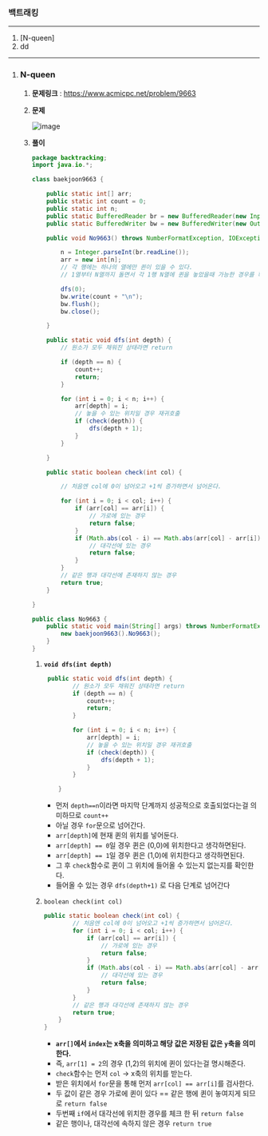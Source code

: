 ### 백트래킹

----

1. [N-queen]
2. dd

---

1. ### N-queen

	1. **문제링크** : https://www.acmicpc.net/problem/9663

	2. **문제**

		![image](https://user-images.githubusercontent.com/52272332/104588710-22044180-56ac-11eb-8d8f-8d32af09c236.png)

	3. **풀이**

		```java
		package backtracking;
		import java.io.*;
		
		class baekjoon9663 {
		
		    public static int[] arr;
		    public static int count = 0;
		    public static int n;
		    public static BufferedReader br = new BufferedReader(new InputStreamReader(System.in));
		    public static BufferedWriter bw = new BufferedWriter(new OutputStreamWriter(System.out));
		
		    public void No9663() throws NumberFormatException, IOException {
		
		        n = Integer.parseInt(br.readLine());
		        arr = new int[n];
		        // 각 행에는 하나의 열에만 퀸이 있을 수 있다.
		        // 1열부터 N열까지 돌면서 각 1행 N열에 퀸을 놓았을때 가능한 경우를 확인한다.
		
		        dfs(0);
		        bw.write(count + "\n");
		        bw.flush();
		        bw.close();
		
		    }
		
		    public static void dfs(int depth) {
		        // 원소가 모두 채워진 상태라면 return
		
		        if (depth == n) {
		            count++;
		            return;
		        }
		
		        for (int i = 0; i < n; i++) {
		            arr[depth] = i;
		            // 놓을 수 있는 위치일 경우 재귀호출
		            if (check(depth)) {
		                dfs(depth + 1);
		            }
		        }
		
		    }
		
		    public static boolean check(int col) {
		
		        // 처음엔 col에 0이 넘어오고 +1씩 증가하면서 넘어온다.
		
		        for (int i = 0; i < col; i++) {
		            if (arr[col] == arr[i]) {
		                // 가로에 있는 경우
		                return false;
		            }
		            if (Math.abs(col - i) == Math.abs(arr[col] - arr[i])) {
		                // 대각선에 있는 경우
		                return false;
		            }
		        }
		        // 같은 행과 대각선에 존재하지 않는 경우
		        return true;
		    }
		
		}
		
		public class No9663 {
		    public static void main(String[] args) throws NumberFormatException, IOException {
		        new baekjoon9663().No9663();
		    }
		}
		```

		1. **`void dfs(int depth)`**

			```java
			 public static void dfs(int depth) {
			        // 원소가 모두 채워진 상태라면 return
			        if (depth == n) {
			            count++;
			            return;
			        }
			
			        for (int i = 0; i < n; i++) {
			            arr[depth] = i;
			            // 놓을 수 있는 위치일 경우 재귀호출
			            if (check(depth)) {
			                dfs(depth + 1);
			            }
			        }
			
			    }
			```

			* 먼저 `depth==n`이라면 마지막 단계까지 성공적으로 호출되었다는걸 의미하므로 `count++`
			* 아닐 경우 `for`문으로 넘어간다.
			* `arr[depth]`에 현재 퀸의 위치를 넣어둔다.
			* `arr[depth] == 0`일 경우 퀸은 (0,0)에 위치한다고 생각하면된다.
			* `arr[depth] == 1`일 경우 퀸은 (1,0)에 위치한다고 생각하면된다.
			* 그 후 `check`함수로 퀸이 그 위치에 들어올 수 있는지 없는지를 확인한다.
			* 들어올 수 있는 경우 `dfs(depth+1)` 로 다음 단계로 넘어간다

		2. `boolean check(int col)`

			```java
			public static boolean check(int col) {
			        // 처음엔 col에 0이 넘어오고 +1씩 증가하면서 넘어온다.
			        for (int i = 0; i < col; i++) {
			            if (arr[col] == arr[i]) {
			                // 가로에 있는 경우
			                return false;
			            }
			            if (Math.abs(col - i) == Math.abs(arr[col] - arr[i])) {
			                // 대각선에 있는 경우
			                return false;
			            }
			        }
			        // 같은 행과 대각선에 존재하지 않는 경우
			        return true;
			    }
			}
			```

			* **`arr[]`에서 `index`는 x축을 의미하고 해당 값은 저장된 값은 `y`축을 의미한다.**
			* 즉, `arr[1] = 2`의 경우 (1,2)의 위치에 퀸이 있다는걸 명시해준다.
			* `check`함수는 먼저 `col` -> x축의 위치를 받는다. 
			* 받은 위치에서 `for`문을 통해 먼저 `arr[col] == arr[i]`를 검사한다.
			* 두 값이 같은 경우 가로에 퀸이 있다 == 같은 행에 퀸이 놓여지게 되므로 `return false`
			* 두번째 `if`에서 대각선에 위치한 경우를 체크 한 뒤 `return false`
			* 같은 행이나, 대각선에 속하지 않은 경우 `return true`

